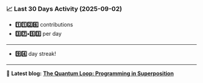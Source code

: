<!--START_STATS-->
### 📈 Last 30 Days Activity (2025-09-02)  
- **1️⃣1️⃣2️⃣6️⃣** contributions  
- **3️⃣7️⃣•5️⃣3️⃣** per day
---
- **9️⃣4️⃣** day streak!
---
📝 **Latest blog:** [**The Quantum Loop: Programming in Superposition**](https://andriak.com/blog/quantum-loop)
<!--END_STATS-->
